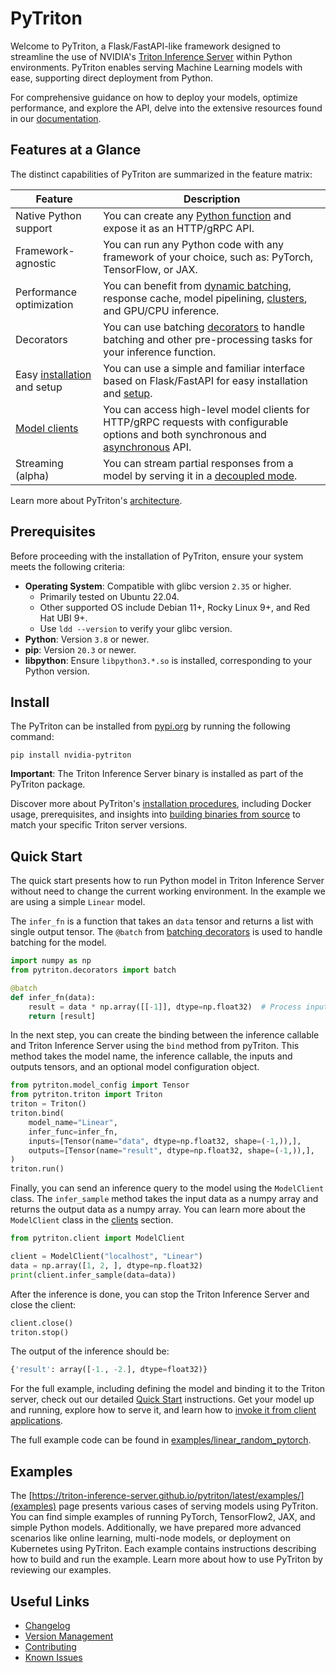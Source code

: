 <!--
Copyright (c) 2022-2023, NVIDIA CORPORATION & AFFILIATES. All rights reserved.

Licensed under the Apache License, Version 2.0 (the "License");
you may not use this file except in compliance with the License.
You may obtain a copy of the License at

    http://www.apache.org/licenses/LICENSE-2.0

Unless required by applicable law or agreed to in writing, software
distributed under the License is distributed on an "AS IS" BASIS,
WITHOUT WARRANTIES OR CONDITIONS OF ANY KIND, either express or implied.
See the License for the specific language governing permissions and
limitations under the License.
-->

# PyTriton

Welcome to PyTriton, a Flask/FastAPI-like framework designed to streamline the use of NVIDIA's [Triton Inference Server](https://github.com/triton-inference-server) within Python environments. PyTriton enables serving Machine Learning models with ease, supporting direct deployment from Python.

For comprehensive guidance on how to deploy your models, optimize performance, and explore the API, delve into the extensive resources found in our [documentation](https://triton-inference-server.github.io/pytriton).

## Features at a Glance

The distinct capabilities of PyTriton are summarized in the feature matrix:

| Feature | Description |
| ------- | ----------- |
| Native Python support | You can create any [Python function](https://triton-inference-server.github.io/pytriton/latest/inference_callable/) and expose it as an HTTP/gRPC API. |
| Framework-agnostic | You can run any Python code with any framework of your choice, such as: PyTorch, TensorFlow, or JAX. |
| Performance optimization | You can benefit from [dynamic batching](https://triton-inference-server.github.io/pytriton/latest/decorators/#batch), response cache, model pipelining, [clusters](https://triton-inference-server.github.io/pytriton/latest/deploying_in_clusters/), and GPU/CPU inference. |
| Decorators | You can use batching [decorators](https://triton-inference-server.github.io/pytriton/latest/decorators/) to handle batching and other pre-processing tasks for your inference function. |
| Easy [installation](https://triton-inference-server.github.io/pytriton/latest/installation/) and setup | You can use a simple and familiar interface based on Flask/FastAPI for easy installation and [setup](https://triton-inference-server.github.io/pytriton/latest/binding_models/).  |
| [Model clients](https://triton-inference-server.github.io/pytriton/latest/clients)   | You can access high-level model clients for HTTP/gRPC requests with configurable options and both synchronous and [asynchronous](https://triton-inference-server.github.io/pytriton/latest/clients/#asynciomodelclient)  API. |
| Streaming (alpha) | You can stream partial responses from a model by serving it in a [decoupled mode](https://triton-inference-server.github.io/pytriton/latest/clients/#decoupledmodelclient). |

Learn more about PyTriton's [architecture](https://triton-inference-server.github.io/pytriton/latest/#architecture).


## Prerequisites

Before proceeding with the installation of PyTriton, ensure your system meets the following criteria:

- **Operating System**: Compatible with glibc version `2.35` or higher.
  - Primarily tested on Ubuntu 22.04.
  - Other supported OS include Debian 11+, Rocky Linux 9+, and Red Hat UBI 9+.
  - Use `ldd --version` to verify your glibc version.
- **Python**: Version `3.8` or newer.
- **pip**: Version `20.3` or newer.
- **libpython**: Ensure `libpython3.*.so` is installed, corresponding to your Python version.


## Install

The PyTriton can be installed from [pypi.org](https://pypi.org/project/nvidia-pytriton/) by running the following command:

```shell
pip install nvidia-pytriton
```

**Important**: The Triton Inference Server binary is installed as part of the PyTriton package.

Discover more about PyTriton's [installation procedures](https://triton-inference-server.github.io/pytriton/latest/installation/), including Docker usage, prerequisites, and insights into [building binaries from source](https://triton-inference-server.github.io/pytriton/latest/building/) to match your specific Triton server versions.


## Quick Start

The quick start presents how to run Python model in Triton Inference Server without need to change the current working
environment. In the example we are using a simple `Linear` model.

The `infer_fn` is a function that takes an `data` tensor and returns a list with single output tensor. The `@batch` from [batching decorators](https://triton-inference-server.github.io/pytriton/latest/decorators/) is used to handle batching for the model.

```python
import numpy as np
from pytriton.decorators import batch

@batch
def infer_fn(data):
    result = data * np.array([[-1]], dtype=np.float32)  # Process inputs and produce result
    return [result]
```


In the next step, you can create the binding between the inference callable and Triton Inference Server using the `bind` method from pyTriton. This method takes the model name, the inference callable, the inputs and outputs tensors, and an optional model configuration object.

<!--pytest-codeblocks:cont-->

```python
from pytriton.model_config import Tensor
from pytriton.triton import Triton
triton = Triton()
triton.bind(
    model_name="Linear",
    infer_func=infer_fn,
    inputs=[Tensor(name="data", dtype=np.float32, shape=(-1,)),],
    outputs=[Tensor(name="result", dtype=np.float32, shape=(-1,)),],
)
triton.run()
```

Finally, you can send an inference query to the model using the `ModelClient` class. The `infer_sample` method takes the input data as a numpy array and returns the output data as a numpy array. You can learn more about the `ModelClient` class in the [clients](https://triton-inference-server.github.io/pytriton/latest/clients/) section.

<!--pytest-codeblocks:cont-->

```python
from pytriton.client import ModelClient

client = ModelClient("localhost", "Linear")
data = np.array([1, 2, ], dtype=np.float32)
print(client.infer_sample(data=data))
```
After the inference is done, you can stop the Triton Inference Server and close the client:

<!--pytest-codeblocks:cont-->

```python
client.close()
triton.stop()
```

The output of the inference should be:

<!--pytest.mark.skip-->
```python
{'result': array([-1., -2.], dtype=float32)}
```


For the full example, including defining the model and binding it to the Triton server, check out our detailed [Quick Start](https://triton-inference-server.github.io/pytriton/latest/quick_start/) instructions. Get your model up and running, explore how to serve it, and learn how to [invoke it from client applications](https://triton-inference-server.github.io/pytriton/latest/clients/).


The full example code can be found in [examples/linear_random_pytorch](examples/linear_random_pytorch).

## Examples

The [https://triton-inference-server.github.io/pytriton/latest/examples/](examples) page presents various cases of serving models using PyTriton. You can find simple examples of running PyTorch, TensorFlow2, JAX, and simple Python models. Additionally, we have prepared more advanced scenarios like online learning, multi-node models, or deployment on Kubernetes using PyTriton. Each example contains instructions describing how to build and run the example. Learn more about how to use PyTriton by reviewing our examples.


## Useful Links

- [Changelog](https://triton-inference-server.github.io/pytriton/latest/CHANGELOG/)
- [Version Management](https://triton-inference-server.github.io/pytriton/latest/CONTRIBUTING/#version-management)
- [Contributing](https://triton-inference-server.github.io/pytriton/latest/CONTRIBUTING/)
- [Known Issues](https://triton-inference-server.github.io/pytriton/latest/known_issues/)
